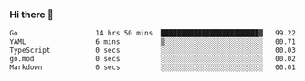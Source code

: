 ### Hi there 👋

<!--
**yeya24/yeya24** is a ✨ _special_ ✨ repository because its `README.md` (this file) appears on your GitHub profile.

Here are some ideas to get you started:

- 🔭 I’m currently working on ...
- 🌱 I’m currently learning ...
- 👯 I’m looking to collaborate on ...
- 🤔 I’m looking for help with ...
- 💬 Ask me about ...
- 📫 How to reach me: ...
- 😄 Pronouns: ...
- ⚡ Fun fact: ...
-->

<!--START_SECTION:waka-->

```txt
Go                   14 hrs 50 mins  ████████████████████████▓   99.22 %
YAML                 6 mins          ▒░░░░░░░░░░░░░░░░░░░░░░░░   00.71 %
TypeScript           0 secs          ░░░░░░░░░░░░░░░░░░░░░░░░░   00.03 %
go.mod               0 secs          ░░░░░░░░░░░░░░░░░░░░░░░░░   00.02 %
Markdown             0 secs          ░░░░░░░░░░░░░░░░░░░░░░░░░   00.01 %
```

<!--END_SECTION:waka-->
